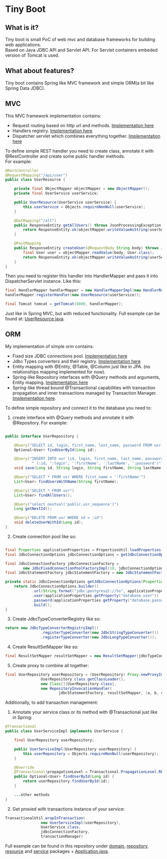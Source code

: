 # Tiny Boot
## What is it?
Tiny boot is small PoC of web mvc and database frameworks for building web applications.</br>
Based on Java JDBC API and Servlet API. For Servlet containers embeded version of Tomcat is used. 
## What about features?
Tiny boot contains Spring like MVC framework and simple ORM(a bit like Spring Data JDBC).

## MVC
This MVC framework implementation contains:
- Request routing based on http url and methods. [Implementation here](src/main/java/org/and1ss/tinyboot/framework/web/mapper)
- Handlers registry. [Implementation here](src/main/java/org/and1ss/tinyboot/framework/web/registry)
- Dispatcher servlet which combines everything together. [Implementation here](src/main/java/org/and1ss/tinyboot/framework/web/DispatcherServlet.java)

To define simple REST handler you need to create class, annotate it with @RestController and create some public handler methods.</br>
For example: 

```java
@RestController
@RequestMapping("/api/user")
public class UserResource {

    private final ObjectMapper objectMapper = new ObjectMapper();
    private final UserService userService;

    public UserResource(UserService userService) {
        this.userService = Objects.requireNonNull(userService);
    }

    @GetMapping("/all")
    public ResponseEntity getAllUsers() throws JsonProcessingException {
        return ResponseEntity.ok(objectMapper.writeValueAsString(userService.findAllUsers()));
    }

    @PostMapping
    public ResponseEntity createUser(@RequestBody String body) throws JsonProcessingException {
        final User user = objectMapper.readValue(body, User.class);
        return ResponseEntity.ok(objectMapper.writeValueAsString(userService.save(user)));
    }
}
```
Then you need to register this handler into HandlerMapper and pass it into DispatcherServlet instance.
Like this: 
```java
final HandlerMapper handlerMapper = new HandlerMapperImpl(new HandlerRegistryImpl());
handlerMapper.registerHandler(new UserResource(userService));

final Tomcat tomcat = getTomcat(8080, handlerMapper);
```
Just like in Spring MVC, but with reduced functionality.
Full example can be found at: [UserResource.java](src/main/java/org/and1ss/tinyboot/resource/UserResource.java).

## ORM
My implementation of simple orm contains:
- Fixed size JDBC connections pool. [Implementation here](src/main/java/org/and1ss/tinyboot/framework/database/connection)
- Jdbc Types converters and their registry. [Implementation here](src/main/java/org/and1ss/tinyboot/framework/database/converters)
- Entity mapping with @Entity, @Table, @Column just like in JPA. (no relationships mapping implemented for now).
- Spring-like Repository interfaces with @Query methods and arguments, Entity mapping. [Implementation here](src/main/java/org/and1ss/tinyboot/framework/database/repository)
- Spring-like thread bound @Transactional capabilities with transaction propagation and inner transactions managed by Transaction Manager. [Implementation here](src/main/java/org/and1ss/tinyboot/framework/database/transaction).

To define simple repository and connect it to the database you need to: </br>
1. create interface with @Query methods and annotate it with @Repository.
For example: 
```java

public interface UserRepository {

    @Query("SELECT id, login, first_name, last_name, password FROM usr WHERE id = :id")
    Optional<User> findUserById(Long id);

    @Query("INSERT INTO usr (id, login, first_name, last_name, password) VALUES" +
            " (:id, ':login', ':firstName', ':lastName', ':password')")
    void save(Long id, String login, String firstName, String lastName, String password);

    @Query("SELECT * FROM usr WHERE first_name = ':firstName'")
    List<User> findUsersWithName(String firstName);

    @Query("SELECT * FROM usr")
    List<User> findAllUsers();

    @Query("select nextval('public.usr_sequence')")
    Long getNextId();

    @Query("DELETE FROM usr WHERE id = :id")
    void deleteUserWithId(Long id);
}
```
2. Create connection pool like so:
```java

final Properties applicationProperties = PropertiesUtil.loadProperties("application.properties");
final JdbcConnectionOptions jdbcConnectionOptions = getJdbcConnectionOptions(applicationProperties);

final JdbcConnectionFactory jdbcConnectionFactory =
        new JdbcFixedConnectionPoolFactoryImpl(10, jdbcConnectionOptions);
final JdbcStatementFactory jdbcStatementFactory = new JdbcStatementFactoryImpl(jdbcConnectionFactory);

private static JdbcConnectionOptions getJdbcConnectionOptions(Properties applicationProperties) {
    return JdbcConnectionOptions.builder()
            .url(String.format("jdbc:postgresql://%s", applicationProperties.getProperty("database.url")))
            .user(applicationProperties.getProperty("database.user"))
            .password(applicationProperties.getProperty("database.password"))
            .build();
}
```

3. Create JdbcTypeConverterRegistry like so: 
```java
return new JdbcTypeConverterRegistryImpl()
                .registerTypeConverter(new JdbcStringTypeConverter())
                .registerTypeConverter(new JdbcLongTypeConverter());
```

4. Create ResultSetMapper like so:
```java
final ResultSetMapper resultSetMapper = new ResultSetMapper(jdbcTypeConverterRegistry);
```

5. Create proxy to combine all together: 
```java
final UserRepository userRepository = (UserRepository) Proxy.newProxyInstance(
                UserRepository.class.getClassLoader(),
                new Class[]{UserRepository.class},
                new RepositoryInvocationHandler(
                        jdbcStatementFactory, resultSetMapper, (a, b, c) -> null, jdbcTypeConverterRegistry));
```

Additionally, to add transaction management:
1. Annotate your service class or its method with @Transactional just like in Spring:

```java
@Transactional
public class UserServiceImpl implements UserService {

    final UserRepository userRepository;

    public UserServiceImpl(UserRepository userRepository) {
        this.userRepository = Objects.requireNonNull(userRepository);
    }

    @Override
    @Transactional(propagationLevel = Transactional.PropagationLevel.REQUIRES_NEW)
    public Optional<User> findUserById(Long id) {
        return userRepository.findUserById(id);
    }

    ...other methods
}
```

2. Get proxied with transactions instance of your service:
```java
TransactionalUtil.wrapInTransaction(
                new UserServiceImpl(userRepository),
                UserService.class,
                jdbcConnectionFactory,
                transactionManager)
```

Full example can be found in this repository under [domain](src/main/java/org/and1ss/tinyboot/domain), [repository](src/main/java/org/and1ss/tinyboot/repository), [resource](src/main/java/org/and1ss/tinyboot/resource) and [service](src/main/java/org/and1ss/tinyboot/service) packages + [Application.java](src/main/java/org/and1ss/tinyboot/Application.java).

